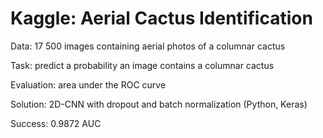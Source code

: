 # Kaggle: Aerial Cactus Identification

Data: 17 500 images containing aerial photos of a columnar cactus

Task: predict a probability an image contains a columnar cactus

Evaluation: area under the ROC curve 

Solution: 2D-CNN with dropout and batch normalization (Python, Keras)

Success: 0.9872 AUC
